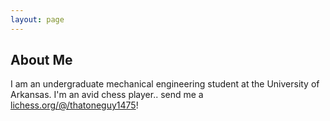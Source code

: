 ```yaml
---
layout: page
---
```

## About Me
I am an undergraduate mechanical engineering student at the University of Arkansas. I'm an avid chess player.. send me a [lichess.org/@/thatoneguy1475](challenge)!
